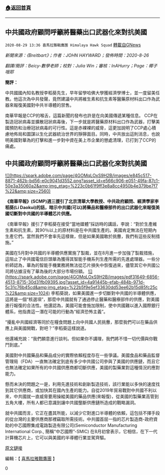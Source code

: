 ###  [:house:返回首頁](https://github.com/ourhimalayas/txt)
---

## 中共國政府顧問呼籲將醫藥出口武器化來對抗美國
`2020-08-29 13:36 喜馬拉雅戰鷹團 Himalaya Hawk Squad` [轉載自GNews](https://gnews.org/zh-hant/323714/)

*新聞來源：《Breitbart》；作者：JOHN HAYWARD；發佈時間：2020-8-26*

*翻譯/簡評：Beicy-數學老師；校對：Julia Win；審核：InAHurry；Page：椰子哦耶*

**簡評：**

中共國國內知名教授李稻葵先生，早年留學哈佛大學獲經濟學博士，並一度留美任教。他這次為中共發聲，竟然建議中共將維生素和抗生素等醫藥原材料出口作為武器來報復美國對中共半導體的禁售。

南華早報是CCP的喉舌，這篇新聞的發布也許是在向美國傳遞某種信息。 CCP在製造冠狀病毒並擴散冠狀病毒後，下一步就是將醫藥原材料出口作為武器，打擊美國預防和治療冠狀病毒的可行性。這是赤裸裸的威脅，這更加說明了CCP處心積慮地佈局和圖謀以生化武器統治世界的猙獰面目。同時，中共放出這則消息，也說明美國對華為的打擊和進一步對中資在美上市企業的懲處清理，已打到了CCP的痛處。

##  **中共國政府顧問呼籲將醫藥出口武器化來對抗美國** 

[!\[\](https://spark.adobe.com/page/4GOMqLOxS9H2B/images/e845c517-8871-462b-bd56-e0c9041d3552.png?asset_id=e566c906-e051-49fa-87c1-50e3a35060a2&amp;img_etag=%223c0b61f9ff3e8a8cc4950b4e379be7f7%22&amp;size=2560)](https://spark.adobe.com/page/4GOMqLOxS9H2B/images/e845c517-8871-462b-bd56-e0c9041d3552.png?asset_id=e566c906-e051-49fa-87c1-50e3a35060a2&amp;img_etag=%223c0b61f9ff3e8a8cc4950b4e379be7f7%22&amp;size=1024)

**《南華早報》(SCMP)週三援引了北京清華大學教授、中共政府顧問、經濟學家李稻葵(Li Daokui)的話，暗示中共國(可以)將藥品和醫療部件的出口武器化來報復美國切斷對中共國的半導體芯片供應。**

《南華早報》援引了李稻葵在接受“當地媒體”採訪時的講話，李說：“對於生產維生素和抗生素，其90％以上的原材料是在中共國生產的。美國肯定無法在短期內生產它們。當然我們不會率先這樣做，但是如果美國敢於挑釁，我們有這些反制措施。”

美國在5月對中共國的半導體供應實施了製裁，並在8月進一步加強了製裁措施，這阻止了中共國電信巨頭華為獲得其智能手機系列生產所需的先進處理器。一些分析師認為，華為的智能手機業務將無法從芯片損失中恢復過來，儘管其它中共國公司將佔據沒有了華為後的大部分市場份額。
[!\[\](https://spark.adobe.com/page/4GOMqLOxS9H2B/images/edf31649-6856-4513-8715-30d31fb09395.jpg?asset_id=4a91445b-efab-484b-971d-5c31c76b45cd&amp;img_etag=%22b5f9e5ef33630dd53ee62b15d85fc25c%22&amp;size=1024)](https://spark.adobe.com/page/4GOMqLOxS9H2B/images/edf31649-6856-4513-8715-30d31fb09395.jpg?asset_id=4a91445b-efab-484b-971d-5c31c76b45cd&amp;img_etag=%22b5f9e5ef33630dd53ee62b15d85fc25c%22&amp;size=1024)
李稻葵說，如果美國進一步切斷對中共國的半導體供應，這將是一個“核選項”，那麼中共國就有了通過停止醫藥和醫療部件的供應，對美國進行報復的合法性。他還認為，美國可能會施加限制，使中共國難以進入國際銀行體系，他指責這一潛在可能的行動為“經濟恐怖主義”。

“擾亂中共國經濟等同於在糧食問題上向中共國人民挑釁，那麼我們可以在藥品供應上與美國開戰，對吧？”李稻葵這樣說道。

他還補充說：“我們願意進行談判。但如果你不講理，我們將不惜一切代價與你戰鬥到底。”

美國對中共國藥品和藥品成分的實際依賴程度存在一些爭議。美國食品和藥品監督管理局（FDA）一直無法確定到底有多少中共國公司參與了美國的供應鏈，而且它也無法確定如果所有的中共國供應商都切斷供應，美國的製藥業對這種情況的應對能力。

懸而未決的問題之一是，利用先進技術和創新製造技術，該行業能以多快的速度找到其它供應商，或加快其在國內生產的能力。自從2019年貿易戰對中共國不利以來，中共國就一直威脅要用操縱美國的藥品供應(來報復)，從美國的製藥業高管到五角大樓，所有人都已意識到讓中共國壟斷供應鏈所造成的戰略漏洞。

就中共國而言，它正在盡其所能，以減少它對進口半導體的依賴，這包括不擇手段的從台灣的主要供應商那裡竊取所需技術。中共國首屈一指的芯片製造商-政府資助的中芯國際集成電路製造有限公司(Semiconductor Manufacturing International Corp., 簡稱“中芯國際”-SMIC) 在8月初曾表示，它相信，在下一代計算機芯片上，它可以與美國的半導體行業並駕齊驅。

[原文鏈接](https://www.breitbart.com/national-security/2020/08/26/chinese-government-adviser-calls-weaponizing-medical-exports-against-us/)

編輯：【 [喜馬拉雅戰鷹團](https://spark.adobe.com/page/4GOMqLOxS9H2B/) 】

0
